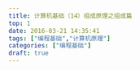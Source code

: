 ```yaml
---
title: 计算机基础（14）组成原理之组成篇
top: 1
date: 2016-03-21 14:35:41
tags: ["编程基础","计算机原理"]
categories: ["编程基础"]
draft: true
---
```

